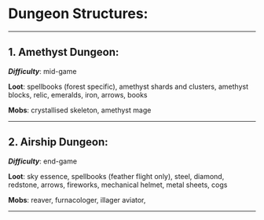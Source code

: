 # Dungeon Structures:

---

 ## 1. Amethyst Dungeon:

***Difficulty***: mid-game

**Loot**: spellbooks (forest specific), amethyst shards and clusters, amethyst blocks, relic, emeralds, iron, arrows, books

**Mobs**: crystallised skeleton, amethyst mage

 ---

## 2. Airship Dungeon:

***Difficulty***: end-game

**Loot**: sky essence, spellbooks (feather flight only), steel, diamond, redstone, arrows, fireworks, mechanical helmet, metal sheets, cogs

**Mobs**: reaver, furnacologer, illager aviator, 


 ---

